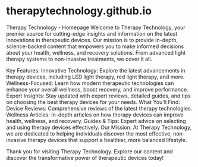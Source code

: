 # therapytechnology.github.io
Therapy Technology - Homepage
Welcome to Therapy Technology, your premier source for cutting-edge insights and information on the latest innovations in therapeutic devices. Our mission is to provide in-depth, science-backed content that empowers you to make informed decisions about your health, wellness, and recovery solutions. From advanced light therapy systems to non-invasive treatments, we cover it all.

Key Features:
Innovative Technology: Explore the latest advancements in therapy devices, including LED light therapy, red light therapy, and more.
Wellness-Focused: Learn how modern therapeutic technologies can enhance your overall wellness, boost recovery, and improve performance.
Expert Insights: Stay updated with expert reviews, detailed guides, and tips on choosing the best therapy devices for your needs.
What You'll Find:
Device Reviews: Comprehensive reviews of the latest therapy technologies.
Wellness Articles: In-depth articles on how therapy devices can improve health, wellness, and recovery.
Guides & Tips: Expert advice on selecting and using therapy devices effectively.
Our Mission:
At Therapy Technology, we are dedicated to helping individuals discover the most effective, non-invasive therapy devices that support a healthier, more balanced lifestyle.

Thank you for visiting Therapy Technology. Explore our content and discover the transformative power of therapeutic devices today!
